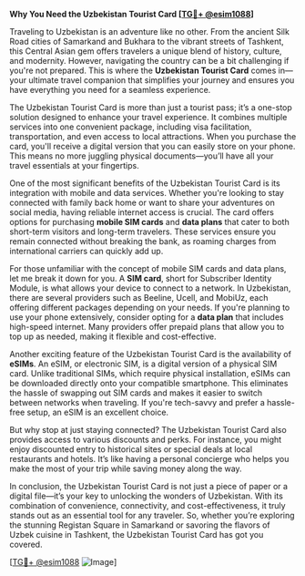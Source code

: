 **Why You Need the Uzbekistan Tourist Card [[TG💪+ @esim1088](https://t.me/s/esim1088)]**

Traveling to Uzbekistan is an adventure like no other. From the ancient Silk Road cities of Samarkand and Bukhara to the vibrant streets of Tashkent, this Central Asian gem offers travelers a unique blend of history, culture, and modernity. However, navigating the country can be a bit challenging if you're not prepared. This is where the **Uzbekistan Tourist Card** comes in—your ultimate travel companion that simplifies your journey and ensures you have everything you need for a seamless experience.

The Uzbekistan Tourist Card is more than just a tourist pass; it’s a one-stop solution designed to enhance your travel experience. It combines multiple services into one convenient package, including visa facilitation, transportation, and even access to local attractions. When you purchase the card, you'll receive a digital version that you can easily store on your phone. This means no more juggling physical documents—you’ll have all your travel essentials at your fingertips.

One of the most significant benefits of the Uzbekistan Tourist Card is its integration with mobile and data services. Whether you're looking to stay connected with family back home or want to share your adventures on social media, having reliable internet access is crucial. The card offers options for purchasing **mobile SIM cards** and **data plans** that cater to both short-term visitors and long-term travelers. These services ensure you remain connected without breaking the bank, as roaming charges from international carriers can quickly add up.

For those unfamiliar with the concept of mobile SIM cards and data plans, let me break it down for you. A **SIM card**, short for Subscriber Identity Module, is what allows your device to connect to a network. In Uzbekistan, there are several providers such as Beeline, Ucell, and MobiUz, each offering different packages depending on your needs. If you're planning to use your phone extensively, consider opting for a **data plan** that includes high-speed internet. Many providers offer prepaid plans that allow you to top up as needed, making it flexible and cost-effective.

Another exciting feature of the Uzbekistan Tourist Card is the availability of **eSIMs**. An eSIM, or electronic SIM, is a digital version of a physical SIM card. Unlike traditional SIMs, which require physical installation, eSIMs can be downloaded directly onto your compatible smartphone. This eliminates the hassle of swapping out SIM cards and makes it easier to switch between networks when traveling. If you're tech-savvy and prefer a hassle-free setup, an eSIM is an excellent choice.

But why stop at just staying connected? The Uzbekistan Tourist Card also provides access to various discounts and perks. For instance, you might enjoy discounted entry to historical sites or special deals at local restaurants and hotels. It’s like having a personal concierge who helps you make the most of your trip while saving money along the way.

In conclusion, the Uzbekistan Tourist Card is not just a piece of paper or a digital file—it’s your key to unlocking the wonders of Uzbekistan. With its combination of convenience, connectivity, and cost-effectiveness, it truly stands out as an essential tool for any traveler. So, whether you’re exploring the stunning Registan Square in Samarkand or savoring the flavors of Uzbek cuisine in Tashkent, the Uzbekistan Tourist Card has got you covered.

[[TG💪+ @esim1088](https://t.me/s/esim1088) ![Image](https://i.postimg.cc/Y0z9fWf4/image.png)]